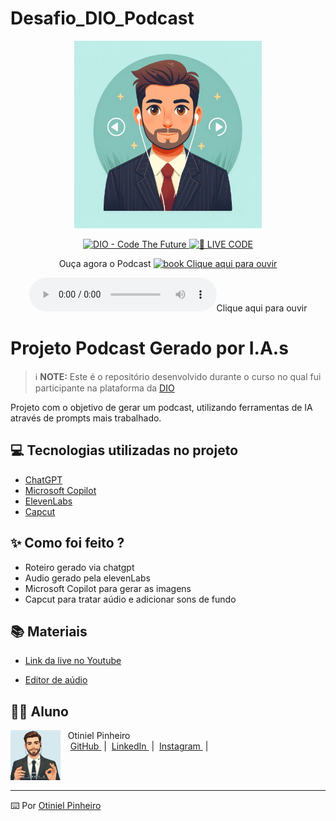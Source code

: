 # Desafio_DIO_Podcast

<p align="center">
<img 
    src="https://github.com/OtinielCPinheiro/Imagens/blob/main/A%20more%20casual%20and%20colorful%20background%20for%20a%20podcast%20cover%20featuring%20a%20man%20with%20brown%20skin%2C%20short%20hair%20and%20beard%2C%20brown%20eyes%2C%20in%20a%20standard%20corporate%20suit%2C%20with%20a%20friendly%20facial%20expression%20and%20apparent%20willingn%20(1).png"
    width="300"
/>
</p>

<p align="center">
<a href="https://dio.me/">
    <img 
        src="https://img.shields.io/badge/DIO-Code_The_Future-28DA77?logo=youtube" 
        alt="DIO - Code The Future">
</a>
<a href="https://dio.me/">
<img 
    src="https://img.shields.io/badge/🔴_LIVE_CODE-FF5E72" 
    alt="🔴 LIVE CODE">
</a>
</p>

<p align="center">
    Ouça agora o Podcast
    <a href="https://github.com/OtinielCPinheiro/Arquivos/blob/main/Podcast_Editado.MP3"> <img width="48" height="48" src="https://img.icons8.com/doodle/48/book.png" alt="book"/> Clique aqui para ouvir</a>
    
</p>

<div align="center">
    <audio src="https://github.com/OtinielCPinheiro/Arquivos/blob/main/Podcast_Editado.MP3" controls title="Podcast editado"></audio>Clique aqui para ouvir</a>
</div>

# Projeto Podcast Gerado por I.A.s


> ℹ️ **NOTE:** Este é o repositório desenvolvido durante o curso no qual fui participante na plataforma da [DIO](https://dio.me)

Projeto com o objetivo de gerar um podcast, utilizando ferramentas de IA através de prompts mais trabalhado.

## 💻 Tecnologias utilizadas no projeto

- [ChatGPT](https://chat.openai.com/)
- [Microsoft Copilot](https://copilot.microsoft.com/)
- [ElevenLabs](https://beta.elevenlabs.io/)
- [Capcut](https://www.capcut.com/pt-br/)

## ✨ Como foi feito ?

- Roteiro gerado via chatgpt
- Audio gerado pela elevenLabs
- Microsoft Copilot para gerar as imagens
- Capcut para tratar aúdio e adicionar sons de fundo

## 📚 Materiais

- [Link da live no Youtube](https://www.youtube.com)

- [Editor de aúdio](https://www.capcut.com/editor?from_page=landing_page&__action_from=picture_V%C3%ADdeos%20profissionais%20em%20minutos,%20n%C3%A3o%20em%20horas.)

## 👨‍💻 Aluno

<p>
    <img 
      align=left 
      margin=10 
      width=80 
      src="https://github.com/OtinielCPinheiro/Imagens/blob/main/A%20man%20with%20brown%20skin%2C%20short%20hair%20and%20beard%2C%20brown%20eyes%2C%20in%20a%20standard%20corporate%20suit%2C%20with%20a%20friendly%20facial%20expression%20and%20apparent%20willingness%20to%20record%20a%20podcast%2C%20giving%20tips%20on%20Corporate%20Communication%20and%20%20(1).png"
    />
    <p>&nbsp&nbsp&nbspOtiniel Pinheiro<br>
    &nbsp&nbsp&nbsp
    <a 
        href="https://github.com/OtinielCPinheiro">
        GitHub
    </a>
    &nbsp;|&nbsp;
    <a 
        href="https://www.linkedin.com/in/otiniel-pinheiro-95499479/">
        LinkedIn
    </a>
    &nbsp;|&nbsp;
    <a 
        href="https://www.instagram.com/otiniel.pinheiro/">
        Instagram
    </a>
    &nbsp;|&nbsp;</p>
</p>
<br/><br/>
<p>

---

⌨️ Por [Otiniel Pinheiro](https://github.com/OtinielCPinheiro)
